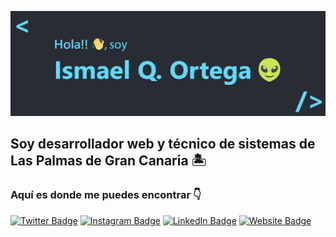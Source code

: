 ![itsme](/images/banner.png)

## Soy desarrollador web y técnico de sistemas de Las Palmas de Gran Canaria 🏝

### Aquí es donde me puedes encontrar 👇
  [![Twitter Badge](https://img.shields.io/badge/Twitter-1DA1F2?style=for-the-badge&logo=twitter&logoColor=white)](https://twitter.com/ismaqo36)
  [![Instagram Badge](https://img.shields.io/badge/Instagram-E4405F?style=for-the-badge&logo=instagram&logoColor=white)](https://www.instagram.com/ismaqo36/)
  [![LinkedIn Badge](https://img.shields.io/badge/LinkedIn-0077B5?style=for-the-badge&logo=linkedin&logoColor=white)](https://www.linkedin.com/in/ismael-quicio-ortega-91352b1bb/)
  [![Website Badge](	https://img.shields.io/badge/ismaqo.dev-d16934?style=for-the-badge&logo=nextjs&logoColor=white)](https://ismaqo.dev/)
